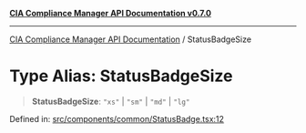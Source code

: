 [**CIA Compliance Manager API Documentation v0.7.0**](../README.md)

***

[CIA Compliance Manager API Documentation](../globals.md) / StatusBadgeSize

# Type Alias: StatusBadgeSize

> **StatusBadgeSize**: `"xs"` \| `"sm"` \| `"md"` \| `"lg"`

Defined in: [src/components/common/StatusBadge.tsx:12](https://github.com/Hack23/cia-compliance-manager/blob/main/src/components/common/StatusBadge.tsx#L12)

